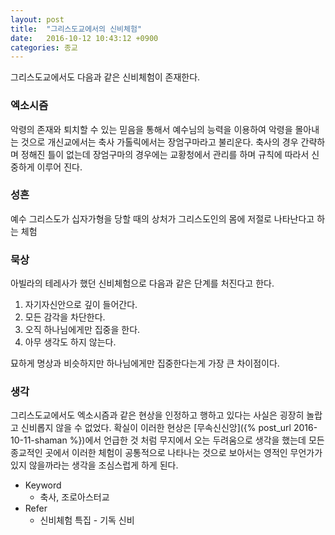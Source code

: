 ```yaml
---
layout: post
title:  "그리스도교에서의 신비체험"
date:   2016-10-12 10:43:12 +0900
categories: 종교
---
```


그리스도교에서도 다음과 같은 신비체험이 존재한다.

### 엑소시즘

악령의 존재와 퇴치할 수 있는 믿음을 통해서 예수님의 능력을 이용하여 악령을 몰아내는 것으로 개신교에서는 축사 가톨릭에서는 장엄구마라고 불리운다. 축사의 경우 간략하며 정해진 틀이 없는데 장엄구마의 경우에는 교황청에서 관리를 하며 규칙에 따라서 신중하게 이루어 진다.

### 성흔

예수 그리스도가 십자가형을 당할 때의 상처가 그리스도인의 몸에 저절로 나타난다고 하는 체험

### 묵상

아빌라의 테레사가 했던 신비체험으로 다음과 같은 단계를 처진다고 한다.

1. 자기자신안으로 깊이 들어간다.
2. 모든 감각을 차단한다.
3. 오직 하나님에게만 집중을 한다.
4. 아무 생각도 하지 않는다.

묘하게 명상과 비슷하지만 하나님에게만 집중한다는게 가장 큰 차이점이다.

### 생각

그리스도교에서도 엑소시즘과 같은 현상을 인정하고 행하고 있다는 사실은 굉장히 놀랍고 신비롭지 않을 수 없었다. 확실이 이러한 현상은 [무속신신앙]({% post_url 2016-10-11-shaman %})에서 언급한 것 처럼 무지에서 오는 두려움으로 생각을 했는데 모든 종교적인 곳에서 이러한 체험이 공통적으로 나타나는 것으로 보아서는 영적인 무언가가 있지 않을까라는 생각을 조심스럽게 하게 된다.

- Keyword
  - 축사, 조로아스터교
- Refer
  - 신비체험 특집 - 기독 신비
